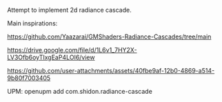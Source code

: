 Attempt to implement 2d radiance cascade.

Main inspirations:

https://github.com/Yaazarai/GMShaders-Radiance-Cascades/tree/main

https://drive.google.com/file/d/1L6v1_7HY2X-LV3Ofb6oyTIxgEaP4LOI6/view

https://github.com/user-attachments/assets/40fbe9af-12b0-4869-a514-9b80f7003405

UPM:
openupm add com.shidon.radiance-cascade
